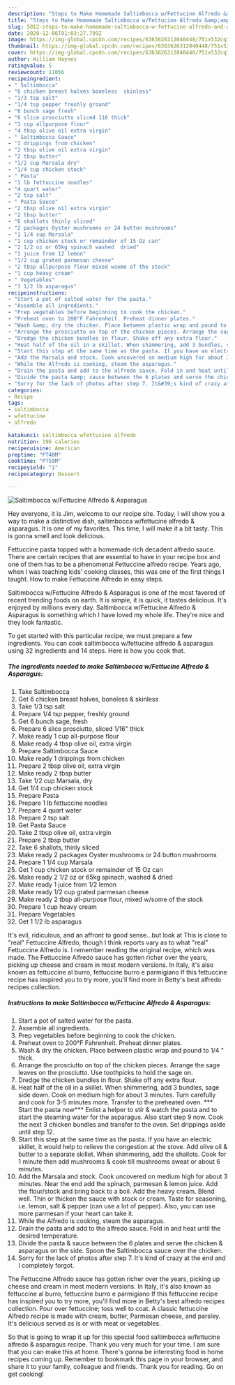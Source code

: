 ```yaml
---
description: "Steps to Make Homemade Saltimbocca w/Fettucine Alfredo &amp;amp; Asparagus"
title: "Steps to Make Homemade Saltimbocca w/Fettucine Alfredo &amp;amp; Asparagus"
slug: 5012-steps-to-make-homemade-saltimbocca-w-fettucine-alfredo-and-amp-asparagus
date: 2020-12-06T01:03:27.799Z
image: https://img-global.cpcdn.com/recipes/6363626312040448/751x532cq70/saltimbocca-wfettucine-alfredo-asparagus-recipe-main-photo.jpg
thumbnail: https://img-global.cpcdn.com/recipes/6363626312040448/751x532cq70/saltimbocca-wfettucine-alfredo-asparagus-recipe-main-photo.jpg
cover: https://img-global.cpcdn.com/recipes/6363626312040448/751x532cq70/saltimbocca-wfettucine-alfredo-asparagus-recipe-main-photo.jpg
author: William Haynes
ratingvalue: 5
reviewcount: 11056
recipeingredient:
- " Saltimbocca"
- "6 chicken breast halves boneless  skinless"
- "1/3 tsp salt"
- "1/4 tsp pepper freshly ground"
- "6 bunch sage fresh"
- "6 slice prosciutto sliced 116 thick"
- "1 cup allpurpose flour"
- "4 tbsp olive oil extra virgin"
- " Saltimbocca Sauce"
- "1 drippings from chicken"
- "2 tbsp olive oil extra virgin"
- "2 tbsp butter"
- "1/2 cup Marsala dry"
- "1/4 cup chicken stock"
- " Pasta"
- "1 lb fettuccine noodles"
- "4 quart water"
- "2 tsp salt"
- " Pasta Sauce"
- "2 tbsp olive oil extra virgin"
- "2 tbsp butter"
- "6 shallots thinly sliced"
- "2 packages Oyster mushrooms or 24 button mushrooms"
- "1 1/4 cup Marsala"
- "1 cup chicken stock or remainder of 15 Oz can"
- "2 1/2 oz or 65kg spinach washed  dried"
- "1 juice from 12 lemon"
- "1/2 cup grated parmesan cheese"
- "2 tbsp allpurpose flour mixed wsome of the stock"
- "1 cup heavy cream"
- " Vegetables"
- "1 1/2 lb asparagus"
recipeinstructions:
- "Start a pot of salted water for the pasta."
- "Assemble all ingredients."
- "Prep vegetables before beginning to cook the chicken."
- "Preheat oven to 200°F Fahrenheit. Preheat dinner plates."
- "Wash &amp; dry the chicken. Place between plastic wrap and pound to 1/4 &#34; thick."
- "Arrange the prosciutto on top of the chicken pieces. Arrange the sage leaves on the prosciutto. Use toothpicks to hold the sage on."
- "Dredge the chicken bundles in flour. Shake off any extra flour."
- "Heat half of the oil in a skillet. When shimmering, add 3 bundles, sage side down. Cook on medium high for about 3 minutes. Turn carefully and cook for 3-5 minutes more. Transfer to the preheated oven. *** Start the pasta now*** Enlist a helper to stir &amp; watch the pasta and to start the steaming water for the asparagus. Also start step 9 now. Cook the next 3 chicken bundles and transfer to the oven. Set drippings aside until step 12."
- "Start this step at the same time as the pasta. If you have an electric skillet, it would help to relieve the congestion at the stove. Add olive oil &amp; butter to a separate skillet. When shimmering, add the shallots. Cook for 1 minute then add mushrooms &amp; cook till mushrooms sweat or about 6 minutes."
- "Add the Marsala and stock. Cook uncovered on medium high for about 3 minutes. Near the end add the spinach, parmesan &amp; lemon juice. Add the flour/stock and bring back to a boil. Add the heavy cream. Blend well. Thin or thicken the sauce with stock or cream. Taste for seasoning, i.e. lemon, salt &amp; pepper (can use a lot of pepper). Also, you can use more parmesan if your heart can take it."
- "While the Alfredo is cooking, steam the asparagus."
- "Drain the pasta and add to the alfredo sauce. Fold in and heat until the desired temperature."
- "Divide the pasta &amp; sauce between the 6 plates and serve the chicken &amp; asparagus on the side. Spoon the Saltimbocca sauce over the chicken."
- "Sorry for the lack of photos after step 7. It&#39;s kind of crazy at the end and I completely forgot."
categories:
- Recipe
tags:
- saltimbocca
- wfettucine
- alfredo

katakunci: saltimbocca wfettucine alfredo 
nutrition: 196 calories
recipecuisine: American
preptime: "PT40M"
cooktime: "PT59M"
recipeyield: "1"
recipecategory: Dessert

---
```



![Saltimbocca w/Fettucine Alfredo &amp; Asparagus](https://img-global.cpcdn.com/recipes/6363626312040448/751x532cq70/saltimbocca-wfettucine-alfredo-asparagus-recipe-main-photo.jpg)

Hey everyone, it is Jim, welcome to our recipe site. Today, I will show you a way to make a distinctive dish, saltimbocca w/fettucine alfredo &amp; asparagus. It is one of my favorites. This time, I will make it a bit tasty. This is gonna smell and look delicious.

Fettuccine pasta topped with a homemade rich decadent alfredo sauce. There are certain recipes that are essential to have in your recipe box and one of them has to be a phenomenal Fettuccine alfredo recipe. Years ago, when I was teaching kids&#39; cooking classes, this was one of the first things I taught. How to make Fettuccine Alfredo in easy steps.

Saltimbocca w/Fettucine Alfredo &amp; Asparagus is one of the most favored of recent trending foods on earth. It is simple, it is quick, it tastes delicious. It's enjoyed by millions every day. Saltimbocca w/Fettucine Alfredo &amp; Asparagus is something which I have loved my whole life. They're nice and they look fantastic.


To get started with this particular recipe, we must prepare a few ingredients. You can cook saltimbocca w/fettucine alfredo &amp; asparagus using 32 ingredients and 14 steps. Here is how you cook that.

<!--inarticleads1-->

##### The ingredients needed to make Saltimbocca w/Fettucine Alfredo &amp; Asparagus:

1. Take  Saltimbocca
1. Get 6 chicken breast halves, boneless &amp; skinless
1. Take 1/3 tsp salt
1. Prepare 1/4 tsp pepper, freshly ground
1. Get 6 bunch sage, fresh
1. Prepare 6 slice prosciutto, sliced 1/16&#34; thick
1. Make ready 1 cup all-purpose flour
1. Make ready 4 tbsp olive oil, extra virgin
1. Prepare  Saltimbocca Sauce
1. Make ready 1 drippings from chicken
1. Prepare 2 tbsp olive oil, extra virgin
1. Make ready 2 tbsp butter
1. Take 1/2 cup Marsala, dry
1. Get 1/4 cup chicken stock
1. Prepare  Pasta
1. Prepare 1 lb fettuccine noodles
1. Prepare 4 quart water
1. Prepare 2 tsp salt
1. Get  Pasta Sauce
1. Take 2 tbsp olive oil, extra virgin
1. Prepare 2 tbsp butter
1. Take 6 shallots, thinly sliced
1. Make ready 2 packages Oyster mushrooms or 24 button mushrooms
1. Prepare 1 1/4 cup Marsala
1. Get 1 cup chicken stock or remainder of 15 Oz can
1. Make ready 2 1/2 oz or 65kg spinach, washed &amp; dried
1. Make ready 1 juice from 1/2 lemon
1. Make ready 1/2 cup grated parmesan cheese
1. Make ready 2 tbsp all-purpose flour, mixed w/some of the stock
1. Prepare 1 cup heavy cream
1. Prepare  Vegetables
1. Get 1 1/2 lb asparagus


It&#39;s evil, ridiculous, and an affront to good sense…but look at This is close to &#34;real&#34; Fettuccine Alfredo, though I think reports vary as to what &#34;real&#34; Fettuccine Alfredo is. I remember reading the original recipe, which was made. The Fettuccine Alfredo sauce has gotten richer over the years, picking up cheese and cream in most modern versions. In Italy, it&#39;s also known as fettuccine al burro, fettuccine burro e parmigiano If this fettuccine recipe has inspired you to try more, you&#39;ll find more in Betty&#39;s best alfredo recipes collection. 

<!--inarticleads2-->

##### Instructions to make Saltimbocca w/Fettucine Alfredo &amp; Asparagus:

1. Start a pot of salted water for the pasta.
1. Assemble all ingredients.
1. Prep vegetables before beginning to cook the chicken.
1. Preheat oven to 200°F Fahrenheit. Preheat dinner plates.
1. Wash &amp; dry the chicken. Place between plastic wrap and pound to 1/4 &#34; thick.
1. Arrange the prosciutto on top of the chicken pieces. Arrange the sage leaves on the prosciutto. Use toothpicks to hold the sage on.
1. Dredge the chicken bundles in flour. Shake off any extra flour.
1. Heat half of the oil in a skillet. When shimmering, add 3 bundles, sage side down. Cook on medium high for about 3 minutes. Turn carefully and cook for 3-5 minutes more. Transfer to the preheated oven. *** Start the pasta now*** Enlist a helper to stir &amp; watch the pasta and to start the steaming water for the asparagus. Also start step 9 now. Cook the next 3 chicken bundles and transfer to the oven. Set drippings aside until step 12.
1. Start this step at the same time as the pasta. If you have an electric skillet, it would help to relieve the congestion at the stove. Add olive oil &amp; butter to a separate skillet. When shimmering, add the shallots. Cook for 1 minute then add mushrooms &amp; cook till mushrooms sweat or about 6 minutes.
1. Add the Marsala and stock. Cook uncovered on medium high for about 3 minutes. Near the end add the spinach, parmesan &amp; lemon juice. Add the flour/stock and bring back to a boil. Add the heavy cream. Blend well. Thin or thicken the sauce with stock or cream. Taste for seasoning, i.e. lemon, salt &amp; pepper (can use a lot of pepper). Also, you can use more parmesan if your heart can take it.
1. While the Alfredo is cooking, steam the asparagus.
1. Drain the pasta and add to the alfredo sauce. Fold in and heat until the desired temperature.
1. Divide the pasta &amp; sauce between the 6 plates and serve the chicken &amp; asparagus on the side. Spoon the Saltimbocca sauce over the chicken.
1. Sorry for the lack of photos after step 7. It&#39;s kind of crazy at the end and I completely forgot.


The Fettuccine Alfredo sauce has gotten richer over the years, picking up cheese and cream in most modern versions. In Italy, it&#39;s also known as fettuccine al burro, fettuccine burro e parmigiano If this fettuccine recipe has inspired you to try more, you&#39;ll find more in Betty&#39;s best alfredo recipes collection. Pour over fettuccine; toss well to coat. A classic fettuccine Alfredo recipe is made with cream, butter, Parmesan cheese, and parsley. It&#39;s delicious served as is or with meat or vegetables. 

So that is going to wrap it up for this special food saltimbocca w/fettucine alfredo &amp; asparagus recipe. Thank you very much for your time. I am sure that you can make this at home. There's gonna be interesting food in home recipes coming up. Remember to bookmark this page in your browser, and share it to your family, colleague and friends. Thank you for reading. Go on get cooking!
